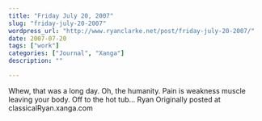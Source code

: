 ```yaml
---
title: "Friday July 20, 2007"
slug: "friday-july-20-2007"
wordpress_url: "http://www.ryanclarke.net/post/friday-july-20-2007/"
date: 2007-07-20
tags: ["work"]
categories: ["Journal", "Xanga"]
description: ""

---
```


Whew, that was a long day. Oh, the humanity. Pain is weakness muscle leaving your body.
Off to the hot tub...
Ryan
Originally posted at classicalRyan.xanga.com
